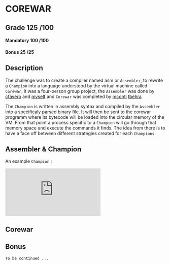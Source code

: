 # COREWAR

## Grade		125	/100

#### Mandatory	100	/100
#### Bonus		25	/25

## Description

The challenge was to create a compiler named asm or ```Assembler```, to rewrite a ```Champion``` into a language understood by the virtual machine called ```Corewar```.
It was a four-person group project, the ```Assembler``` was done by [cfavero](https://github.com/cfavero) and [myself](https://github.com/mmanley42) and ```Corewar``` was completed by [mconti](https://github.com/m-conti) [tbehra]()

The ```Champion``` is written in assembly syntax and compiled by the ```Assembler``` into a specificaly parsed binary file. It will then be sent to the corewar programm where its bytecode will be loaded into the circular memory of the VM. From that point a process specific to a  ```Champion``` will go through that memory space and execute the commands it finds.
The idea from there is to have a face off between different strategies created for each ```Champions```.  

## Assembler & Champion

An example ```Champion``` :

![My image](https://github.com/mmanley42/corewar/blob/master/BadAss4Lives.s)

## Corewar

## Bonus

```
To be continued ...
```
